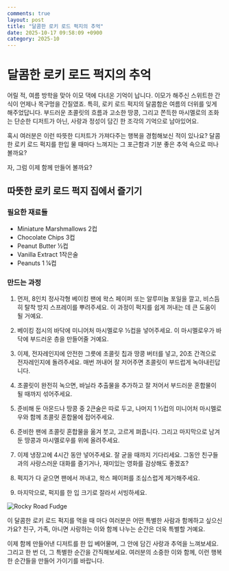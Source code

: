 ```yaml
---
comments: true
layout: post
title: "달콤한 로키 로드 퍽지의 추억"
date: 2025-10-17 09:58:09 +0900
category: 2025-10
---
```


# 달콤한 로키 로드 퍽지의 추억

어릴 적, 여름 방학을 맞아 이모 댁에 다녀온 기억이 납니다. 이모가 해주신 스위트한 간식이 언제나 목구멍을 간질였죠. 특히, 로키 로드 퍽지의 달콤함은 여름의 더위를 잊게 해주었답니다. 부드러운 초콜릿의 흐름과 고소한 땅콩, 그리고 쫀득한 마시멜로의 조화는 단순한 디저트가 아닌, 사랑과 정성이 담긴 한 조각의 기억으로 남아있어요.  

혹시 여러분은 이런 따뜻한 디저트가 가져다주는 행복을 경험해보신 적이 있나요? 달콤한 로키 로드 퍽지를 한입 물 때마다 느껴지는 그 포근함과 기분 좋은 추억 속으로 떠나볼까요?

자, 그럼 이제 함께 만들어 볼까요?


## 따뜻한 로키 로드 퍽지 집에서 즐기기  

### 필요한 재료들  

- Miniature Marshmallows 2컵  
- Chocolate Chips 3컵  
- Peanut Butter ½컵  
- Vanilla Extract 1작은술  
- Peanuts 1 ¼컵  

### 만드는 과정  

1. 먼저, 8인치 정사각형 베이킹 팬에 왁스 페이퍼 또는 알루미늄 포일을 깔고, 비스듬히 탈착 방지 스프레이를 뿌려주세요. 이 과정이 퍽지를 쉽게 꺼내는 데 큰 도움이 될 거예요.

2. 베이킹 접시의 바닥에 미니어처 마시멜로우 ½컵을 넣어주세요. 이 마시멜로우가 바닥에 부드러운 층을 만들어줄 거예요.

3. 이제, 전자레인지에 안전한 그릇에 초콜릿 칩과 땅콩 버터를 넣고, 20초 간격으로 전자레인지에 돌려주세요. 매번 꺼내어 잘 저어주면 초콜릿이 부드럽게 녹아내린답니다. 

4. 초콜릿이 완전히 녹으면, 바닐라 추출물을 추가하고 잘 저어서 부드러운 혼합물이 될 때까지 섞어주세요.

5. 준비해 둔 아몬드나 땅콩 중 2큰술은 따로 두고, 나머지 1 ½컵의 미니어처 마시멜로우와 함께 초콜릿 혼합물에 접어주세요.

6. 준비한 팬에 초콜릿 혼합물을 옮겨 붓고, 고르게 펴줍니다. 그리고 마지막으로 남겨둔 땅콩과 마시멜로우를 위에 올려주세요.

7. 이제 냉장고에 4시간 동안 넣어주세요. 잘 굳을 때까지 기다리세요. 그동안 친구들과의 사랑스러운 대화를 즐기거나, 재미있는 영화를 감상해도 좋겠죠?

8. 퍽지가 다 굳으면 팬에서 꺼내고, 왁스 페이퍼를 조심스럽게 제거해주세요.

9. 마지막으로, 퍽지를 한 입 크기로 잘라서 서빙하세요.

![Rocky Road Fudge](https://www.themealdb.com/images/media/meals/vtxyxv1483567157.jpg) 

이 달콤한 로키 로드 퍽지를 먹을 때 마다 여러분은 어떤 특별한 사람과 함께하고 싶으신가요? 친구, 가족, 아니면 사랑하는 이와 함께 나누는 순간은 더욱 특별할 거예요.  

이제 함께 만들어낸 디저트를 한 입 베어물며, 그 안에 담긴 사랑과 추억을 느껴보세요. 그리고 한 번 더, 그 특별한 순간을 간직해보세요. 여러분의 소중한 이와 함께, 이런 행복한 순간들을 만들어 가이기를 바랍니다.
